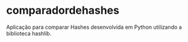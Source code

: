# comparadordehashes
Aplicação para comparar Hashes desenvolvida em Python utilizando a biblioteca hashlib.
